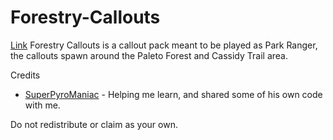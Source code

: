 # Forestry-Callouts 
[Link](https://www.lcpdfr.com/downloads/gta5mods/scripts/34663-forestry-callouts/)
Forestry Callouts is a callout pack meant to be played as Park Ranger, the callouts spawn around the Paleto Forest and Cassidy Trail area. 

Credits
- [SuperPyroManiac](https://github.com/SuperPyroManiac) - Helping me learn, and shared some of his own code with me.

Do not redistribute or claim as your own.

